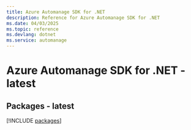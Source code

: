 ```yaml
---
title: Azure Automanage SDK for .NET
description: Reference for Azure Automanage SDK for .NET
ms.date: 04/03/2025
ms.topic: reference
ms.devlang: dotnet
ms.service: automanage
---
```

# Azure Automanage SDK for .NET - latest
## Packages - latest
[!INCLUDE [packages](automanage-index.md)]